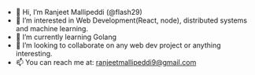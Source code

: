 - 👋 Hi, I’m Ranjeet Mallipeddi (@flash29)
- 👀 I’m interested in Web Development(React, node), distributed systems and machine learning.
- 🌱 I’m currently learning Golang
- 💞️ I’m looking to collaborate on any web dev project or anything interesting.
- 📫 You can reach me at: ranjeetmallipeddi9@gmail.com 

<!---
flash29/flash29 is a ✨ special ✨ repository because its `README.md` (this file) appears on your GitHub profile.
You can click the Preview link to take a look at your changes.
--->
